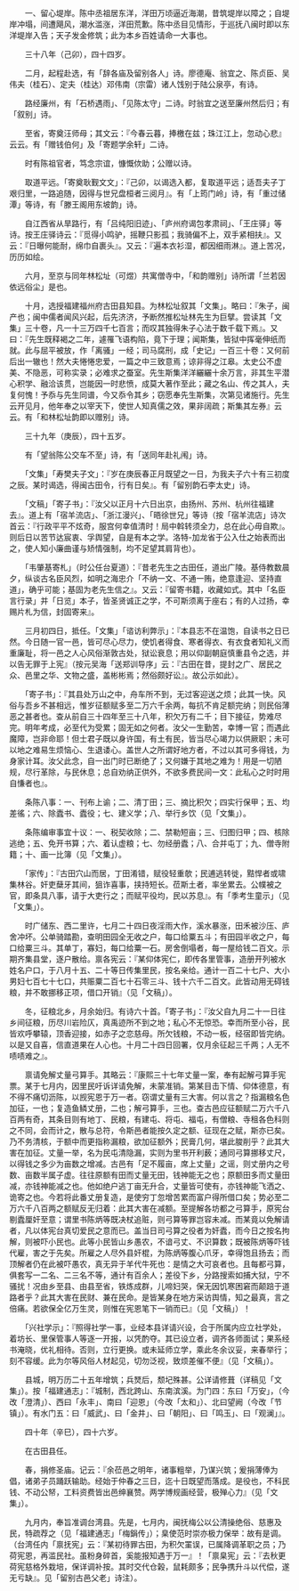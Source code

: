 <!-- { "loadSidebar": true } -->
　　一、留心堤岸。陈中丞祖居东洋，洋田万顷逼近海潮，昔筑堤岸以障之；自堤岸冲塌，间遭飓风，潮水滥涨，洋田荒歉。陈中丞目见情形，于巡抚八闽时即以东洋堤岸入告；天子发金修筑；此为本乡百姓请命一大事也。

　　三十八年（己卯），四十四岁。

　　二月，起程赴选，有「辞各庙及留别各人」诗。廖德庵、翁宜之、陈贞臣、吴伟夫（桂石）、定夫（桂达）邓伟南（宗雷）诸人饯别于陆公泉亭，有诗。

　　路经廉州，有「石桥遇雨」、「见陈太守」二诗。时翁宜之送至廉州然后归；有「叙别」诗。

　　至省，寄奠汪师母；其文云：『今春云暮，捧檄在兹；珠江江上，忽动心悲』云云。有「赠钱伯何」及「寄题学余轩」二诗。

　　时有陈祖官者，笃念宗谊，慷慨佽助；公赠以诗。

　　取道平远。「寄奠耿觐文文」：『己卯，以谒选入都，复取道平远；适吾夫子丁艰归里，一路追随，因得与世兄盘桓者三阅月』。有「上筠门岭」诗，有「重过储潭」等诗，有「滕王阁用东坡韵」诗。

　　自江西省从旱路行，有「吕纯阳旧迹」、「庐州府谒包孝肃祠」、「王庄驿」等诗。按王庄驿诗云：『觅得小鸣驴，摇鞭只影孤；我骑偏不上，双手紧相扶』。又云：『日曝何能耐，绵巾自裹头』。又云：『遍本衣衫湿，都因细雨淋』。道上苦况，历历如绘。

　　六月，至京与同年林松址（可煜）共寓僧寺中，「和韵赠别」诗所谓「兰若因依远俗尘」是也。

　　十月，选授福建福州府古田县知县。为林松址叙其「文集」。略曰：『朱子，闽产也；闽中儒者闻风兴起，后先济济，予断然推松址林先生为巨擘。尝读其「文集」三十卷，凡一十三万四千七百言；而叹其独得朱子心法于数千载下焉』。又曰：『先生既释褐之二年，遽罹飞语构陷，竟下于理；闻斯集，皆狱中挥毫伸纸而就。此与屈平被放，作「离骚」一经；司马腐刑，成「史记」一百三十卷：又何前后出一辙也！然大夫惓惓忠爱，一篇之中三致意焉；谅非得之江皋。太史公不虚美、不隐恶，可称实录；必难求之蚕室。先生斯集洋洋纚纚十余万言，非其生平潜心积学、融洽该贯，岂能因一时悲愤，成莫大著作至此；藏之名山、传之其人，夫复何愧！予忝与先生同谱，今又忝令其乡；窃愿奉先生斯集，次第见诸施行。先生云开见月，他年奉之以宰天下，使世人知真儒之效，果非阔疏；斯集其左券』云云。有「和林松址韵即以赠别」诗。

　　三十九年（庚辰），四十五岁。

　　有「望翁陈公交车不至」诗，有「送同年赴礼闱」诗。

　　「文集」「寿樊夫子文」：『岁在庚辰春正月既望之一日，为我夫子六十有三初度之辰。某时谒选，得闽古田令，行有日矣』。有「留别韵石李太史」诗。

　　「文稿」「寄子书」：『汝父以正月十六日出京，由扬州、苏州、杭州往福建去』。道上有「宿羊流店」、「浙江漫兴」、「晤徐世兄」等诗（按「宿羊流店」诗次首云：『行政平平不炫奇，服宫何幸值清时！局中斡转须全力，总在此心毋自欺』。则后日以苦节达宸衷、孚舆望，自是有本之学。洛特-加龙省于公入仕之始表而出之，使人知小廉曲谨与矫情强制，均不足望其肩背也）。

　　「韦肇基寄札」（时公任台夏道）：『昔老先生之古田任，道出广陵。基侍教数晨夕，纵谈古名臣风烈，如明之海忠介「不纳一文、不通一贿，绝意逢迎、坚持直道」，确乎可能；基固为老先生信之』。又云：『留寄书籍，收藏如式。其中「名臣言行录」并「日览」本子，皆圣贤诚正之学，不可斯须离于座右；有的人过扬，幸赐片札为信，封固寄来』。

　　三月初四日，抵任。「文集」「谘访利弊示」：『本县志不在温饱，自读书之日已然。今日随一官一邑，皆可尽心尽力，使饥者得食、寒者得衣、有衣食者知礼义而重廉耻，将一邑之人心风俗渐敦古处，狱讼衰息；用以仰副朝庭慎重县令之选，并以告无罪于上宪』（按元吴海「送郑训导序」云：『古田在昔，提封之广、居民之众、邑里之华、文物之盛，盖彬彬焉；然俗颇好讼』。故公示如此）。

　　「寄子书」：『其县处万山之中，舟车所不到，无过客迎送之烦；此其一快。风俗与吾乡不甚相远，惟岁征额赋多至二万六千余两，每抗不肯足额完纳；则民俗薄恶之甚者也。查从前自三十四年至三十八年，积欠万有二千；目下接征，势难尽完。明年考成，必至代为受累；固无如之何者。汝父一生勤苦，幸博一官；而遇此魔障，岂非命耶！但士君子既以身许国，有土有民，皆当尽心竭力以供厥职；未可以地之难易生烦恼心、生退诿心。盖世人之所谓好地方者，不过以其可多得钱，为身家计耳。汝父此念，自一出门时已断绝了；又何嫌于其地之难为！用是一切陋规，尽行革除，与民休息；总自劝纳正供外，不欲多费民间一文：此私心之时时用自慊者也』。

　　条陈八事：一、刊布上谕；二、清丁田；三、摘比积欠；四实行保甲；五、均差徭；六、除蠹书、蠹役；七、建义学；八、举行乡饮（见「文集」）。

　　条陈编审事宜十议：一、税契收除；二、禁勒短亩；三、归图归甲；四、核除逃绝；五、免开书算；六、着认虚粮；七、勿经册蠹；八、合并屯丁；九、僧寺附籍；十、画一比簿（见「文集」）。

　　「家传」：『古田穴山而居，丁田淆错，赋役轻重欹；民逋逃转徙，黠悍者或啸集林谷。奸吏蘖牙其间，狙诈喜事，挟持短长。莅斯土者，率坐累去。公幞被之官，即条具八事，请于大吏行之；而赋平役均，民以苏息』。有「季考生童示」（见「文集」）。

　　时广储东、西二里许，七月二十四日夜淫雨大作，溪水暴涨，田禾被沙压、庐舍冲坏。公单骑踏勘，查明田园全无收之户，每口给粟五斗；有田园半收之户，每口给粟三斗。其单丁，寡妇，每口给粟一石。房舍倒塌者，每一屋给钱二百文。示期齐集县堂，逐户散给。禀各宪云：『某仰体宪仁，即传各里管事，造册开列被水姓名户口，于八月十五、二十等日传集里民，按名亲给。通计一百二十七户、大小男妇七百七十七口，共赈粟二百七十石零三斗、钱十六千二百文。此皆动用无碍钱粮，并不敢挪移正项，借口开销』（见「文稿」）。

　　冬，征粮北乡，月余始归。有诗六十首。「寄子书」：『汝父自九月二十一日往乡间征粮，历尽川岩险仄，真禹迹所不到之地；私心不无惊恐。幸而所至小谷，民皆欢呼攀辕，顶香迎接，如赤子之恋慈母。所欠钱粮，不动一板，经宿即皆完纳。以是又自喜，信直道果在人心也。十月二十四日回署，仅月余征起三千两；人无不啧啧难之』。

　　禀请免解丈量弓算手。其略云：『康熙三十七年丈量一案，奉有起解弓算手宪票。某于七月内，因里民吁诉详请免解，未蒙准销。第某目击下情、仰体德意，有不得不痛切沥陈，以觊宪恩于万一者。窃谓丈量有三大害。何以言之？指漏粮名色加征，一也；复造鱼鳞丈册，二也；解弓算手，三也。查古邑应征额赋二万六千八百两有奇，其条目则有地丁、民粮，有建屯、将屯、福屯，有僧粮、寺租各色科则之不同，会而计之，散与总符，令斯邑者能按久定之额、征现在之赋，斯亦已矣。乃不务清核，于额中而更指称漏粮，欲加征额外；民膏几何，堪此脧削乎？此其大害在加征。丈量一举，名为民屯清隐漏，实则为里书开利薮；通同弓算挪移丈尺，以得钱之多少为亩数之增减。古邑有「足不履亩，席上丈量」之谣，则丈册内之号数、亩数半属子虚。往往原额有田而丈量无田，钱神能无之也；原额田多而丈量田减，亦钱神能减之也。他如绝户逃丁亩无升合，丈量皆可使有，亦钱神能飞洒之、诡寄之也。今若将此番丈册复造，是使穷丁忽增苦累而富户得所借口矣；势必至二万六千八百两之额赋反无归着：此其大害在减额。至提解各坊都之弓算手，原宪台剔蠹厘奸至意；谓里书陈炳等既决杖追赃，则弓算等罪岂容未减。而某竟以免解请者，凡以体宪台真切爱民之意而已。盖当日司弓算之役者为奸蠹，而今日之按名拘解，则被吓小民也。此等小民皆山乡愚农，不谙弓丈、不识算数；既被陈炳等吓钱代雇，害之于先矣。所雇之人尽外县奸棍，为陈炳等腹心爪牙，幸得饱且扬去；而顶解者仍在此被吓愚农，真无异于羊代牛死也：是情之大可哀者也。且每都弓算，俱套写一二名、二三名不等，通计有百余人；差役下乡，分路搜索如捕大狱，宁不骚扰！况由乡至县、由县至省，铁炼成群，儿啼妇哭，保无因饥寒困窘而颠踣于道路者乎？此其大害在民财、兼在民命。是皆某身在地方采访舆情，知之最真，言之倍痛。若欲保全亿万生灵，则惟在宪恩笔下一销而已』（见「文稿」）！

　　「兴社学示」：『照得社学一事，业经本县详请兴设，合于所属内应立社学处，着坊长、里保管事人等逐一开报，以凭酌夺。其已设立者，调齐各师面试；果系经书淹晓，优礼相待。否则，立行更换。或未延师立学，乘此冬余议妥，来春举行；刻不容缓。此为尔等风俗人材起见，切勿泛视，致烦差催不便』（见「文稿」）。

　　县城，明万历二十五年增筑；兵燹后，颓圮殊甚。公详请修葺（详稿见「文集」）。按「福建通志」：『城制，西北跨山、东南滨溪。为门四：东曰「万安」，（今改「澄清」）、西曰「永丰」、南曰「迎恩」（今改「太和」）、北曰望阙（今改「节镇」）。有水门五：曰「威武」、曰「金井」、曰「朝阳」、曰「鸣玉」、曰「观澜」』。

　　四十年（辛巳），四十六岁。

　　在古田县任。

　　春，捐修圣庙。记云：『余莅邑之明年，诸事粗举，乃谋兴筑；爰捐薄俸为倡，诸弟子员踊跃输助。经始于仲春之三日，迄十日既望而落成。是役也，不科民钱、不动公帑，工料资费皆出邑绅襄赞。两学博规画经营，极殚心力』（见「文集」）。

　　九月内，奉旨准调台湾县。先是，七月内，闽抚梅公以公清操绝俗、慈惠及民，特疏荐之（见「福建通志」「梅鋗传」）；臬使范时崇亦极力保举：故有是调。（台湾任内「禀抚宪」云：『某初待罪古田，为积欠罣误，已属降调革职之员；乃荷宪恩，再滥民社。虽粉身碎首，奚能报知遇于万一』！「禀臬宪」云：『去秋更荷宪慈格外栽培，保详调补按。其时交代仓榖，鼠耗颇多；民争携升斗以代偿，遂无亏缺』。见「留别古邑父老」诗注）。

